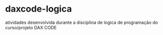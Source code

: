 # daxcode-logica
atividades desenvolvida durante a disciplina de logica de programação do curso/projeto DAX CODE
